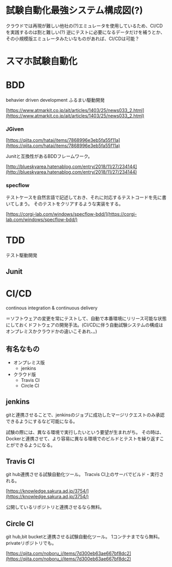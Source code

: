 # 試験自動化最強システム構成図(?)

クラウドでは再現が難しい他社の(?)エミュレータを使用しているため、CI/CDを実践するのは割と難しい(?)
逆にテストに必要になるデータだけを補うとか、その小規模版エミュレータみたいなものがあれば、CI/CDは可能？

# スマホ試験自動化
# BDD
behavier driven development
ふるまい駆動開発

[https://www.atmarkit.co.jp/ait/articles/1403/25/news033_2.html](https://www.atmarkit.co.jp/ait/articles/1403/25/news033_2.html)

### JGiven

[https://qiita.com/hatai/items/7868996e3eb5fa55f11a](https://qiita.com/hatai/items/7868996e3eb5fa55f11a)

Junitと互換性があるBDDフレームワーク。

[http://blueskyarea.hatenablog.com/entry/2018/11/27/234144](http://blueskyarea.hatenablog.com/entry/2018/11/27/234144)


### specflow
テストケースを自然言語で記述しておき、それに対応するテストコードを先に書いてしまう。
そのテストをクリアするような実装をする。

[https://corgi-lab.com/windows/specflow-bdd/](https://corgi-lab.com/windows/specflow-bdd/)



## 

# TDD
テスト駆動開発

## Junit

# CI/CD
continous integration & continuous delivery

＝ソフトウェアの変更を常にテストして、自動で本番環境にリリース可能な状態にしておくドフトウェアの開発手法。(CI/CDに伴う自動試験システムの構成はオンプレミスかクラウドかの違いこそあれ、。)


## 有名なもの
- オンプレミス版
     - jenkins
- クラウド版
    - Travis CI
    - Circle CI

## jenkins

gitと連携させることで、jenkinsのジョブに成功したマージリクエストのみ承認できるようにするなど可能になる。

試験の際には、異なる環境で実行したいという要望が生まれがち。
その時は、Dockerと連携させて、より容易に異なる環境でのビルドとテストを繰り返すことができるようになる。

##  Travis CI

git hub連携させる試験自動化ツール。
Tracvis CI上のサーバでビルド・実行される。

[https://knowledge.sakura.ad.jp/3754/](https://knowledge.sakura.ad.jp/3754/)

公開しているリポジトリと連携させるなら無料。

## Circle CI

git hub,bit bucketと連携させる試験自動化ツール。
1コンテナまでなら無料。privateリポジトリでも。


[https://qiita.com/noboru_i/items/7d300eb63ae667bf8dc2](https://qiita.com/noboru_i/items/7d300eb63ae667bf8dc2)
